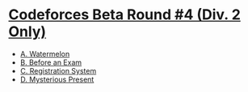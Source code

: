 # [Codeforces Beta Round #4 (Div. 2 Only)](https://codeforces.com/contest/4)

- [A. Watermelon](https://github.com/wingkwong/competitive-programming/blob/master/codeforces/contests/4/A.cpp)
- [B. Before an Exam](https://github.com/wingkwong/competitive-programming/blob/master/codeforces/contests/4/B.cpp)
- [C. Registration System](https://github.com/wingkwong/competitive-programming/blob/master/codeforces/contests/4/C.cpp)
- [D. Mysterious Present](https://github.com/wingkwong/competitive-programming/blob/master/codeforces/contests/4/D.cpp)